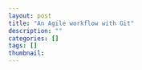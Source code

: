 ```yaml
---
layout: post
title: "An Agile workflow with Git"
description: ""
categories: []
tags: []
thumbnail: 
---
```

